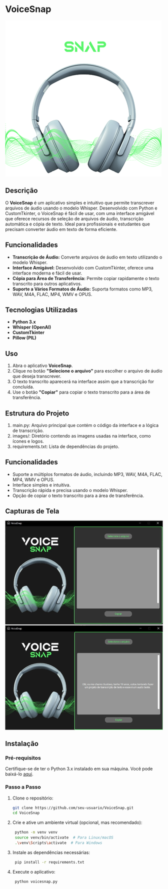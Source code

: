 # VoiceSnap

![logo](https://github.com/SantosGAlves/VoiceSnap/blob/main/Images/HEAD.png)

## Descrição

O **VoiceSnap** é um aplicativo simples e intuitivo que permite transcrever arquivos de áudio usando o modelo Whisper. Desenvolvido com Python e CustomTkinter, o VoiceSnap é fácil de usar, com uma interface amigável que oferece recursos de seleção de arquivos de áudio, transcrição automática e cópia de texto. Ideal para profissionais e estudantes que precisam converter áudio em texto de forma eficiente.

## Funcionalidades

- **Transcrição de Áudio:** Converte arquivos de áudio em texto utilizando o modelo Whisper.
- **Interface Amigável:** Desenvolvido com CustomTkinter, oferece uma interface moderna e fácil de usar.
- **Cópia para Área de Transferência:** Permite copiar rapidamente o texto transcrito para outros aplicativos.
- **Suporte a Vários Formatos de Áudio:** Suporta formatos como MP3, WAV, M4A, FLAC, MP4, WMV e OPUS.

## Tecnologias Utilizadas

- **Python 3.x**
- **Whisper (OpenAI)**
- **CustomTkinter**
- **Pillow (PIL)**

## Uso

1. Abra o aplicativo **VoiceSnap**.
2. Clique no botão **"Selecione o arquivo"** para escolher o arquivo de áudio que deseja transcrever.
3. O texto transcrito aparecerá na interface assim que a transcrição for concluída.
4. Use o botão **"Copiar"** para copiar o texto transcrito para a área de transferência.

## Estrutura do Projeto
1. main.py: Arquivo principal que contém o código da interface e a lógica de transcrição.
2. images/: Diretório contendo as imagens usadas na interface, como ícones e logos.
3. requirements.txt: Lista de dependências do projeto.

## Funcionalidades
- Suporte a múltiplos formatos de áudio, incluindo MP3, WAV, M4A, FLAC, MP4, WMV e OPUS.
- Interface simples e intuitiva.
- Transcrição rápida e precisa usando o modelo Whisper.
- Opção de copiar o texto transcrito para a área de transferência.

## Capturas de Tela

![logo](https://github.com/SantosGAlves/VoiceSnap/blob/main/Images/Tela_Snap1.jpg)
![logo](https://github.com/SantosGAlves/VoiceSnap/blob/main/Images/Tela_VoiceSnap.jpg)

## Instalação

### Pré-requisitos

Certifique-se de ter o Python 3.x instalado em sua máquina. Você pode baixá-lo [aqui](https://www.python.org/downloads/).

### Passo a Passo

1. Clone o repositório:
   ```bash
   git clone https://github.com/seu-usuario/VoiceSnap.git
   cd VoiceSnap
   
2. Crie e ative um ambiente virtual (opcional, mas recomendado):
   ```bash
    python -m venv venv
    source venv/bin/activate  # Para Linux/macOS
    .\venv\Scripts\activate  # Para Windows
   
3. Instale as dependências necessárias:
   ```bash
    pip install -r requirements.txt

4. Execute o aplicativo:
   ```bash
    python voicesnap.py


   
